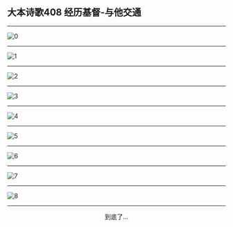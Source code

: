 
## 大本诗歌408 经历基督-与他交通
        
<div id="aplayer0"></div>

---

<img alt="0" data-original="/data/d0408/0.png">

---

<img alt="1" data-original="/data/d0408/1.png">

---

<img alt="2" data-original="/data/d0408/2.png">

---

<img alt="3" data-original="/data/d0408/3.png">

---

<img alt="4" data-original="/data/d0408/4.png">

---

<img alt="5" data-original="/data/d0408/5.png">

---

<img alt="6" data-original="/data/d0408/6.png">

---

<img alt="7" data-original="/data/d0408/7.png">

---

<img alt="8" data-original="/data/d0408/8.png">

---

<p style="text-align: center">到底了...</p>

<script src="/js/dist-view.js"></script>

<script>
MAIN.id = 'd0408';
        
const ap0 = new APlayer({
    container: document.getElementById('aplayer0'),
    volume: 1,
    loop: 'none',
    preload: 'none',
    audio: [{
        name: '大本诗歌408.mp3',
        artist: '大本诗歌',
        url: 'https://res.wx.qq.com/voice/getvoice?mediaid=MzI0NTk3MDM5M18yMjQ3NDkyNTM3',
        cover: '/favicon'
    }]
});
</script>
